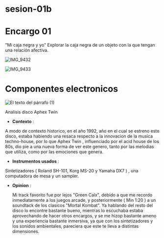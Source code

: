 # sesion-01b

# Encargo 01

"Mi caja negra y yo"
Explorar la caja negra de un objeto con la que tengan una relación afectiva.

![IMG_9432](https://github.com/user-attachments/assets/e8c55280-08df-455a-ad31-903d49376ecb)

![IMG_9433](https://github.com/user-attachments/assets/67a7fd80-87da-4e4f-958f-3fd9c2622da6)

# Componentes electronicos

![El texto del párrafo (1)](https://github.com/user-attachments/assets/576286cd-3a48-4d26-9bb7-581d659873ca)

Analisis disco Aphex Twin 

* **Contexto** :

A modo de contexto historico, en el año 1992, año en el cual se estreno este disco, estaba habiendo una resaca respecto a la innovacion de la musica techno-house, por lo que Aphex Twin , influenciado por el acid house de los 80s, dio pie a una nueva forma de ver este genero, tanto por las melodias que utiliza, como por las emociones que genera.


* **Instrumentos usados** :

Sintetizadores ( Roland SH-101, Korg MS-20 y Yamaha DX7 ) , una computadora de mesa y un sampler. 


* **Opinion** :

  Mi track favorito fue por lejos "Green Calx", debido a que me recordo inmediatamente a los juegos arcade, y posteriormente ( Min 1:20 ) a un soundtack de los clasicos "Mortal Kombat". Ya hablando del resto del disco lo encontre bastante bueno, mientras lo escuchaba estaba aprovechando de hacer otros encargos, y se me hizop bastante ameno y una experiencia bastante inmersiva, ya que con los sintetizadores y los sonidos ambientales, pareciera que este te lleva a distintas dimensiones.

